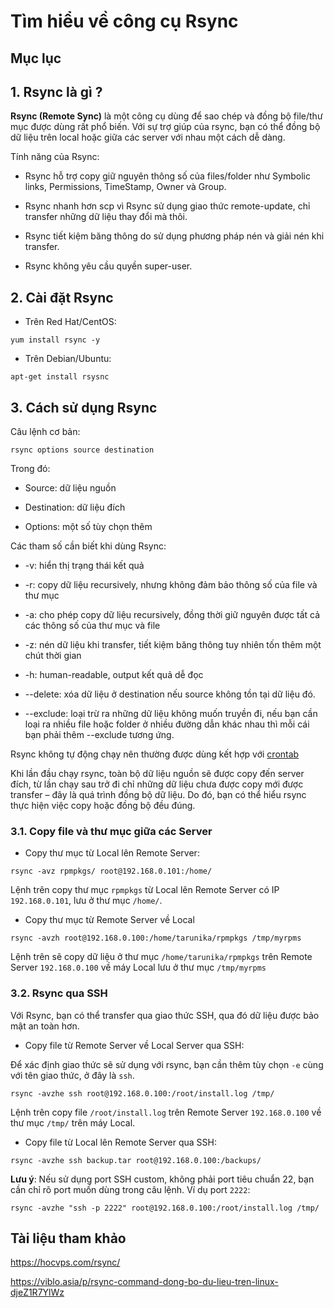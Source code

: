 # Tìm hiểu về công cụ Rsync

## Mục lục

## 1. Rsync là gì ?

**Rsync (Remote Sync)** là một công cụ dùng để sao chép và đồng bộ file/thư mục được dùng rất phổ biến. Với sự trợ giúp của rsync, bạn có thể đồng bộ dữ liệu trên local hoặc giữa các server với nhau một cách dễ dàng.

Tính năng của Rsync:

- Rsync hỗ trợ copy giữ nguyên thông số của files/folder như Symbolic links, Permissions, TimeStamp, Owner và Group.

- Rsync nhanh hơn scp vì Rsync sử dụng giao thức remote-update, chỉ transfer những dữ liệu thay đổi mà thôi.

- Rsync tiết kiệm băng thông do sử dụng phương pháp nén và giải nén khi transfer.

- Rsync không yêu cầu quyền super-user.

## 2. Cài đặt Rsync

- Trên Red Hat/CentOS:

`yum install rsync -y`

- Trên Debian/Ubuntu:

`apt-get install rsysnc`

## 3. Cách sử dụng Rsync

Câu lệnh cơ bản:

`rsync options source destination`

Trong đó:

- Source: dữ liệu nguồn

- Destination: dữ liệu đích

- Options: một số tùy chọn thêm

Các tham số cần biết khi dùng Rsync:

- -v: hiển thị trạng thái kết quả

- -r: copy dữ liệu recursively, nhưng không đảm bảo thông số của file và thư mục

- -a: cho phép copy dữ liệu recursively, đồng thời giữ nguyên được tất cả các thông số của thư mục và file

- -z: nén dữ liệu khi transfer, tiết kiệm băng thông tuy nhiên tốn thêm một chút thời gian

- -h: human-readable, output kết quả dễ đọc

- --delete: xóa dữ liệu ở destination nếu source không tồn tại dữ liệu đó.

- --exclude: loại trừ ra những dữ liệu không muốn truyền đi, nếu bạn cần loại ra nhiều file hoặc folder ở nhiều đường dẫn khác nhau thì mỗi cái bạn phải thêm --exclude tương ứng.

Rsync không tự động chạy nên thường được dùng kết hợp với [crontab](https://github.com/quanganh1996111/Linux-Tutorial/blob/master/Crontab.md)

Khi lần đầu chạy rsync, toàn bộ dữ liệu nguồn sẽ được copy đến server đích, từ lần chạy sau trở đi chỉ những dữ liệu chưa được copy mới được transfer – đây là quá trình đồng bộ dữ liệu. Do đó, bạn có thể hiểu rsync thực hiện việc copy hoặc đồng bộ đều đúng.

### 3.1. Copy file và thư mục giữa các Server

- Copy thư mục từ Local lên Remote Server:

`rsync -avz rpmpkgs/ root@192.168.0.101:/home/`

Lệnh trên copy thư mục `rpmpkgs` từ Local lên Remote Server có IP `192.168.0.101`, lưu ở thư mục `/home/`.

- Copy thư mục từ Remote Server về Local

`rsync -avzh root@192.168.0.100:/home/tarunika/rpmpkgs /tmp/myrpms`

Lệnh trên sẽ copy dữ liệu ở thư mục `/home/tarunika/rpmpkgs` trên Remote Server `192.168.0.100` về máy Local lưu ở thư mục `/tmp/myrpms`

### 3.2. Rsync qua SSH

Với Rsync, bạn có thể transfer qua giao thức SSH, qua đó dữ liệu được bảo mật an toàn hơn.

- Copy file từ Remote Server về Local Server qua SSH:

Để xác định giao thức sẽ sử dụng với rsync, bạn cần thêm tùy chọn `-e` cùng với tên giao thức, ở đây là `ssh`.

`rsync -avzhe ssh root@192.168.0.100:/root/install.log /tmp/`

Lệnh trên copy file `/root/install.log` trên Remote Server `192.168.0.100` về thư mục `/tmp/` trên máy Local.

- Copy file từ Local lên Remote Server qua SSH:

`rsync -avzhe ssh backup.tar root@192.168.0.100:/backups/`

**Lưu ý**: Nếu sử dụng port SSH custom, không phải port tiêu chuẩn 22, bạn cần chỉ rõ port muốn dùng trong câu lệnh. Ví dụ port `2222`:

`rsync -avzhe "ssh -p 2222" root@192.168.0.100:/root/install.log /tmp/`

## Tài liệu tham khảo

https://hocvps.com/rsync/

https://viblo.asia/p/rsync-command-dong-bo-du-lieu-tren-linux-djeZ1R7YlWz